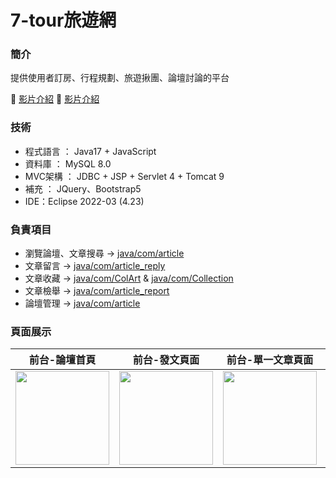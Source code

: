 <h1>7-tour旅遊網</h1>
<div><h3>簡介</h3>
<p>提供使用者訂房、行程規劃、旅遊揪團、論壇討論的平台</p>
<div>🎥 <a href="https://www.youtube.com/watch?v=Tl_DXhWUFOk&t=1618s">影片介紹</a> 📜 <a href="https://drive.google.com/file/d/1XtUt0F1rDTHjMEt67zOaiTftHDCd31QN/view">影片介紹</a></div>
</div>
<div>
<h3>技術</h3>
<ul>
<li>程式語言 ： Java17 + JavaScript</li>
<li>資料庫 ： MySQL 8.0</li>
<li>MVC架構 ： JDBC + JSP + Servlet 4 + Tomcat 9</li>
<li>補充 ： JQuery、Bootstrap5</li>
<li>IDE：Eclipse 2022-03 (4.23)</li>
</ul>
</div>

<div>
<h3>負責項目</h3>
<ul>
<li>瀏覽論壇、文章搜尋 -> <a href="https://github.com/Andrewwwwei/CGA105G703/tree/master/src/main/java/com/article">java/com/article</a></li>
<li>文章留言 -> <a href="https://github.com/Andrewwwwei/CGA105G703/tree/master/src/main/java/com/article_reply">java/com/article_reply</a></li>
<li>文章收藏 -> <a href="https://github.com/Andrewwwwei/CGA105G703/tree/master/src/main/java/com/ColArt/model">java/com/ColArt</a> & <a href="https://github.com/Andrewwwwei/CGA105G703/tree/master/src/main/java/com/Collection">java/com/Collection</a></li> 
<li>文章檢舉 -> <a href="https://github.com/Andrewwwwei/CGA105G703/tree/master/src/main/java/com/article_report">java/com/article_report</a></li>
<li>論壇管理 -> <a href="https://github.com/Andrewwwwei/CGA105G703/tree/master/src/main/java/com/article">java/com/article</a></li>
</ul>
</div>

<div>
<h3>頁面展示</h3>
<table>
<thead>
<tr>
<th>
前台-論壇首頁
</th>
<th>
前台-發文頁面
</th>
<th>
前台-單一文章頁面
</th>
<th>
後台-論壇管理
</th>
</tr>
</thead>
<tbody>
<tr>
<td>
<img src="https://user-images.githubusercontent.com/111410411/220287942-ae58ef89-6b31-4199-8ff7-787da7292f7b.png" width="150px" height:"150px">
</td>
<td>
<img src="https://user-images.githubusercontent.com/111410411/220285962-6ebdc232-fc0b-41a4-815b-28fd780aa5cf.png" width="150px" height:"150px">
</td>
<td>
<img src="https://user-images.githubusercontent.com/111410411/220319896-6e506806-6bd8-4c46-b05d-cae2da545c4f.png" width="150px" height:"150px">
</td>
<td>
<img src="https://user-images.githubusercontent.com/111410411/220286462-3fb87591-cef9-4dbe-a563-57151f2e6e03.png" width="150px" height:"150px">
</td>
</tr>
</tbody>
</table>



